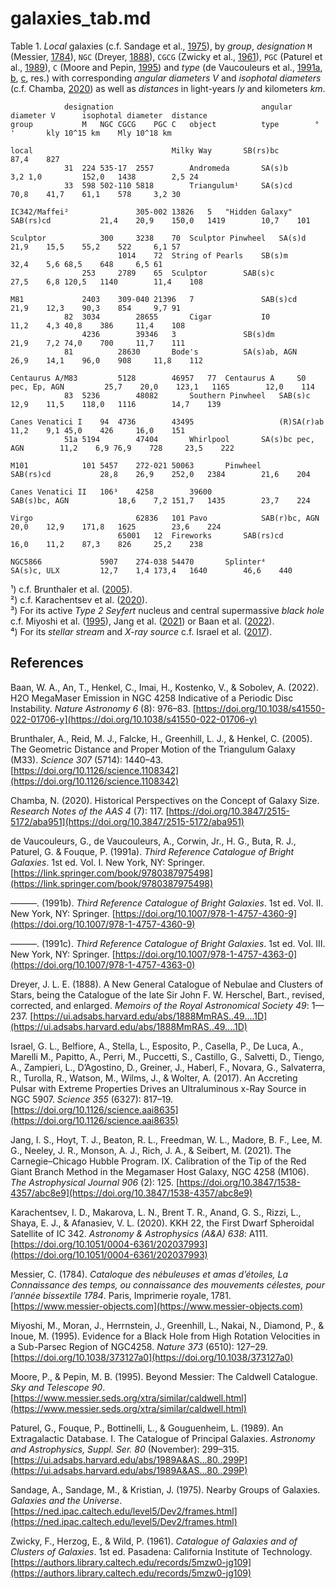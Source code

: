 # galaxies_tab.md

Table 1. *Local* galaxies (c.f. Sandage et al., [1975](https://ned.ipac.caltech.edu/level5/Dev2/frames.html)), by *group*, *designation* `M` (Messier, [1784](https://www.messier-objects.com)), `NGC` (Dreyer, [1888](https://ui.adsabs.harvard.edu/abs/1888MmRAS..49....1D)), `CGCG` (Zwicky et al., [1961](https://authors.library.caltech.edu/records/5mzw0-jg109)), `PGC` (Paturel et al., [1989](https://ui.adsabs.harvard.edu/abs/1989A&AS...80..299P)), `C` (Moore and Pepin, [1995](https://www.messier.seds.org/xtra/similar/caldwell.html)) and *type* (de Vaucouleurs et al., [1991a](https://link.springer.com/book/9780387975498), [b](https://doi.org/10.1007/978-1-4757-4360-9), [c](https://doi.org/10.1007/978-1-4757-4363-0), res.) with corresponding *angular diameters* $V$ and *isophotal diameters* (c.f. Chamba, [2020](https://doi.org/10.3847/2515-5172/aba951)) as well as *distances* in light-years $ly$ and kilometers $km$.
~~~					
			designation									angular diameter V		isophotal diameter	distance	
group			M	NGC	CGCG	PGC	C	object			type		°		'		kly	10^15 km	Mly	10^18 km

local								Milky Way		SB(rs)bc					87,4	827		
			31	224	535-17	2557		Andromeda		SA(s)b		3,2	1,0			152,0	1438		2,5	24
			33	598	502-110	5818		Triangulum¹		SA(s)cd				70,8	41,7	61,1	578		3,2	30

IC342/Maffei²				305-002	13826	5	"Hidden Galaxy"		SAB(rs)cd			21,4	20,9	150,0	1419		10,7	101

Sculptor			300		3238	70	Sculptor Pinwheel	SA(s)d				21,9	15,5	55,2	522		6,1	57
						1014	72	String of Pearls	SB(s)m				32,4	5,6	68,5	648		6,5	61
				253		2789	65	Sculptor		SAB(s)c				27,5	6,8	120,5	1140		11,4	108

M81				2403	309-040	21396	7				SAB(s)cd			21,9	12,3	90,3	854		9,7	91
			82	3034		28655		Cigar			I0				11,2	4,3	40,8	386		11,4	108
				4236		39346	3				SB(s)dm				21,9	7,2	74,0	700		11,7	111
			81			28630		Bode's			SA(s)ab, AGN			26,9	14,1	96,0	908		11,8	112

Centaurus A/M83			5128		46957	77	Centaurus A		S0 pec, Ep, AGN			25,7	20,0	123,1	1165		12,0	114
			83	5236		48082		Southern Pinwheel	SAB(s)c				12,9	11,5	118,0	1116		14,7	139

Canes Venatici I	94	4736		43495					(R)SA(r)ab			11,2	9,1	45,0	426		16,0	151
			51a	5194		47404		Whirlpool		SA(s)bc pec, AGN		11,2	6,9	76,9	728		23,5	222

M101			101	5457	272-021	50063		Pinwheel		SAB(rs)cd			28,8	26,9	252,0	2384		21,6	204

Canes Venatici II	106³	4258		39600					SAB(s)bc, AGN			18,6	7,2	151,7	1435		23,7	224

Virgo						62836	101	Pavo			SAB(r)bc, AGN			20,0	12,9	171,8	1625		23,6	224
						65001	12	Fireworks		SAB(rs)cd			16,0	11,2	87,3	826		25,2	238

NGC5866				5907	274-038	54470		Splinter⁴		SA(s)c, ULX			12,7	1,4	173,4	1640		46,6	440
~~~
¹) c.f. Brunthaler et al. ([2005](https://doi.org/10.1126/science.1108342)).  
²) c.f. Karachentsev et al. ([2020](https://doi.org/10.1051/0004-6361/202037993)).  
³) For its active *Type 2 Seyfert* nucleus and central supermassive *black hole* c.f. Miyoshi et al. ([1995](https://doi.org/10.1038/373127a0)), Jang et al. ([2021](https://doi.org/10.3847/1538-4357/abc8e9)) or Baan et al. ([2022](https://doi.org/10.1038/s41550-022-01706-y)).  
⁴) For its *stellar stream* and *X-ray source* c.f. Israel et al. ([2017](https://doi.org/10.1126/science.aai8635)).  


## References

Baan, W. A., An, T., Henkel, C., Imai, H., Kostenko, V., & Sobolev, A. (2022). H2O MegaMaser Emission in NGC 4258 Indicative of a Periodic Disc Instability. *Nature Astronomy 6* (8): 976–83. [https://doi.org/10.1038/s41550-022-01706-y](https://doi.org/10.1038/s41550-022-01706-y)

Brunthaler, A., Reid, M. J., Falcke, H., Greenhill, L. J., & Henkel, C. (2005). The Geometric Distance and Proper Motion of the Triangulum Galaxy (M33). *Science 307* (5714): 1440–43. [https://doi.org/10.1126/science.1108342](https://doi.org/10.1126/science.1108342)

Chamba, N. (2020). Historical Perspectives on the Concept of Galaxy Size. *Research Notes of the AAS 4* (7): 117. [https://doi.org/10.3847/2515-5172/aba951](https://doi.org/10.3847/2515-5172/aba951)

de Vaucouleurs, G., de Vaucouleurs, A., Corwin, Jr., H. G., Buta, R. J., Paturel, G. & Fouque, P. (1991a). *Third Reference Catalogue of Bright Galaxies*. 1st ed. Vol. I. New York, NY: Springer. [https://link.springer.com/book/9780387975498](https://link.springer.com/book/9780387975498)

———. (1991b). *Third Reference Catalogue of Bright Galaxies*. 1st ed. Vol. II. New York, NY: Springer. [https://doi.org/10.1007/978-1-4757-4360-9](https://doi.org/10.1007/978-1-4757-4360-9)

———. (1991c). *Third Reference Catalogue of Bright Galaxies*. 1st ed. Vol. III. New York, NY: Springer. [https://doi.org/10.1007/978-1-4757-4363-0](https://doi.org/10.1007/978-1-4757-4363-0)

Dreyer, J. L. E. (1888). A New General Catalogue of Nebulae and Clusters of Stars, being the Catalogue of the late Sir John F. W. Herschel, Bart., revised, corrected, and enlarged. *Memoirs of the Royal Astronomical Society 49*: 1—237. [https://ui.adsabs.harvard.edu/abs/1888MmRAS..49....1D](https://ui.adsabs.harvard.edu/abs/1888MmRAS..49....1D)

Israel, G. L., Belfiore, A., Stella, L., Esposito, P., Casella, P., De Luca, A., Marelli M., Papitto, A., Perri, M., Puccetti, S., Castillo, G., Salvetti, D., Tiengo, A., Zampieri, L., D’Agostino, D., Greiner, J., Haberl, F., Novara, G., Salvaterra, R., Turolla, R., Watson, M., Wilms, J., & Wolter, A. (2017). An Accreting Pulsar with Extreme Properties Drives an Ultraluminous x-Ray Source in NGC 5907. *Science 355* (6327): 817–19. [https://doi.org/10.1126/science.aai8635](https://doi.org/10.1126/science.aai8635)

Jang, I. S., Hoyt, T. J., Beaton, R. L., Freedman, W. L., Madore, B. F., Lee, M. G., Neeley, J. R., Monson, A. J., Rich, J. A., & Seibert, M. (2021). The Carnegie–Chicago Hubble Program. IX. Calibration of the Tip of the Red Giant Branch Method in the Megamaser Host Galaxy, NGC 4258 (M106). *The Astrophysical Journal 906* (2): 125. [https://doi.org/10.3847/1538-4357/abc8e9](https://doi.org/10.3847/1538-4357/abc8e9)

Karachentsev, I. D., Makarova, L. N., Brent T. R., Anand, G. S., Rizzi, L., Shaya, E. J., & Afanasiev, V. L. (2020). KKH 22, the First Dwarf Spheroidal Satellite of IC 342. *Astronomy & Astrophysics (A&A) 638*: A111. [https://doi.org/10.1051/0004-6361/202037993](https://doi.org/10.1051/0004-6361/202037993)

Messier, C. (1784). *Cataloque des nébuleuses et amas d’étoiles, La Connaissance des temps, ou connaissance des mouvements célestes, pour l’année bissextile 1784*. Paris, Imprimerie royale, 1781. [https://www.messier-objects.com](https://www.messier-objects.com)

Miyoshi, M., Moran, J., Herrnstein, J., Greenhill, L., Nakai, N., Diamond, P., & Inoue, M. (1995). Evidence for a Black Hole from High Rotation Velocities in a Sub-Parsec Region of NGC4258. *Nature 373* (6510): 127–29. [https://doi.org/10.1038/373127a0](https://doi.org/10.1038/373127a0)

Moore, P., & Pepin, M. B. (1995). Beyond Messier: The Caldwell Catalogue. *Sky and Telescope 90*. [https://www.messier.seds.org/xtra/similar/caldwell.html](https://www.messier.seds.org/xtra/similar/caldwell.html)

Paturel, G., Fouque, P., Bottinelli, L., & Gouguenheim, L. (1989). An Extragalactic Database. I. The Catalogue of Principal Galaxies. *Astronomy and Astrophysics, Suppl. Ser. 80* (November): 299–315. [https://ui.adsabs.harvard.edu/abs/1989A&AS...80..299P](https://ui.adsabs.harvard.edu/abs/1989A&AS...80..299P)

Sandage, A., Sandage, M., & Kristian, J. (1975). Nearby Groups of Galaxies. *Galaxies and the Universe*. [https://ned.ipac.caltech.edu/level5/Dev2/frames.html](https://ned.ipac.caltech.edu/level5/Dev2/frames.html)

Zwicky, F., Herzog, E., & Wild, P. (1961). *Catalogue of Galaxies and of Clusters of Galaxies*. 1st ed. Pasadena: California Institute of Technology. [https://authors.library.caltech.edu/records/5mzw0-jg109](https://authors.library.caltech.edu/records/5mzw0-jg109) 
